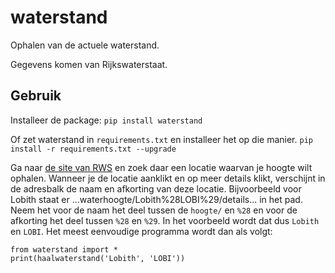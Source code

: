 # waterstand
Ophalen van de actuele waterstand.

Gegevens komen van Rijkswaterstaat.

## Gebruik
Installeer de package:
`pip install waterstand`

Of zet waterstand in `requirements.txt` en installeer het op die manier.
`pip install -r requirements.txt --upgrade`

Ga naar [de site van RWS](https://waterinfo.rws.nl/#/publiek/waterhoogte) en 
zoek daar een locatie waarvan je hoogte wilt ophalen. Wanneer je de locatie aanklikt 
en op meer details klikt, verschijnt in de adresbalk de naam en afkorting van deze
locatie. Bijvoorbeeld voor Lobith staat er ...waterhoogte/Lobith%28LOBI%29/details... in
het pad.
Neem het voor de naam het deel tussen de `hoogte/` en `%28` en voor de afkorting het deel
tussen `%28` en `%29`. In het voorbeeld wordt dat dus `Lobith` en `LOBI`.
Het meest eenvoudige programma wordt dan als volgt:
```
from waterstand import *
print(haalwaterstand('Lobith', 'LOBI'))
```
